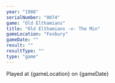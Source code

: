 ```yaml
---
year: "1988"
serialNumber: "0074" 
game: "Old Elthamians"
title: "Old Elthamians -v- The Min"
gameLocation: "Foxbury"
gameDate: ""
result: ""
resultType: ""
type: "game"
---
```


Played at {gameLocation} on {gameDate} 